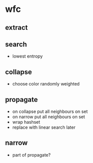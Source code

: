 # wfc

## extract

## search
- lowest entropy

## collapse
- choose color randomly weighted

## propagate
- on collapse put all neighbours on set
- on narrow put all neighbours on set
- wrap hashset
- replace with linear search later

## narrow
- part of propagate?
